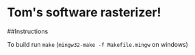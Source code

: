 # Tom's software rasterizer!

##Instructions

To build run `make` (`mingw32-make -f Makefile.mingw` on windows)

